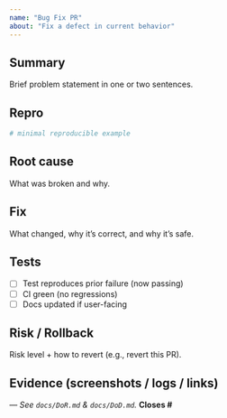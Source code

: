 ```yaml
---
name: "Bug Fix PR"
about: "Fix a defect in current behavior"
---
```


<!-- Title rule: fix(<area>): <short description> -->

## Summary
Brief problem statement in one or two sentences.

## Repro
```bash
# minimal reproducible example
````

## Root cause

What was broken and why.

## Fix

What changed, why it’s correct, and why it’s safe.

## Tests

- [ ] Test reproduces prior failure (now passing)
- [ ] CI green (no regressions)
- [ ] Docs updated if user-facing

## Risk / Rollback

Risk level + how to revert (e.g., revert this PR).

## Evidence (screenshots / logs / links)

<attach here>

—
*See `docs/DoR.md` & `docs/DoD.md`.*
**Closes #<issue-id>**
